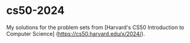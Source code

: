 # cs50-2024
My solutions for the problem sets from [Harvard's CS50 Introduction to Computer Science] (https://cs50.harvard.edu/x/2024/).


